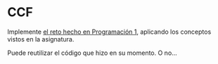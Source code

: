 # CCF

Implemente [el reto hecho en Programación 1](https://github.com/mmasias/23-24-prg1/blob/main/temario/ejercicios/08-RetoCCCF.md), aplicando los conceptos vistos en la asignatura.

Puede reutilizar el código que hizo en su momento. O no...
